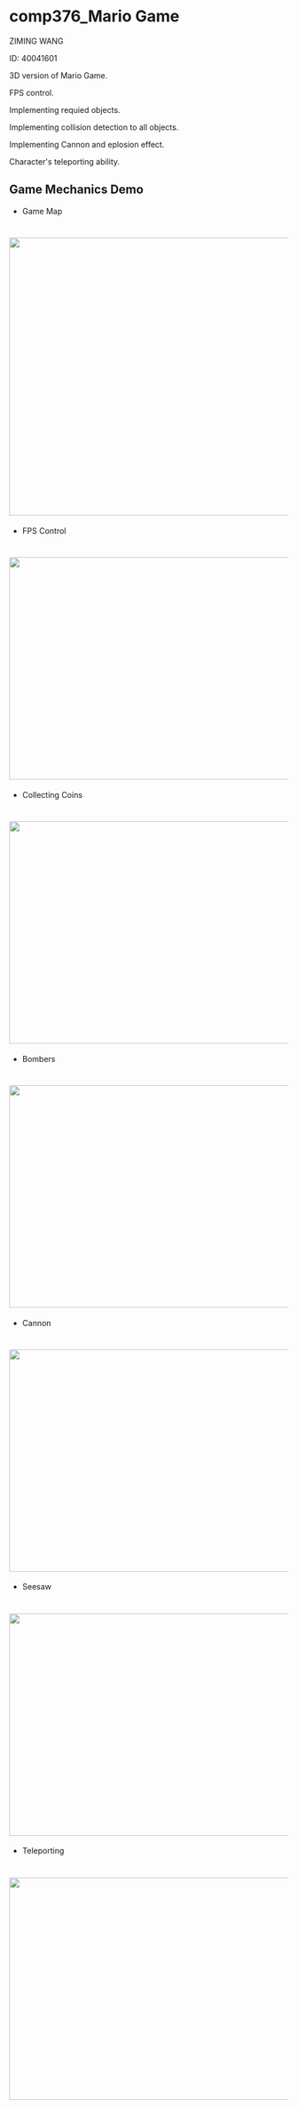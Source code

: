 # comp376_Mario Game

ZIMING WANG

ID: 40041601

3D version of Mario Game.

FPS control.

Implementing requied objects.

Implementing collision detection to all objects.

Implementing Cannon and eplosion effect.

Character's teleporting ability.

## Game Mechanics Demo

* Game Map
<h1 align="left"> <img src="https://github.com/wzm727069/comp376_MarioGame/blob/master/Map.jpg" height="500px" width="800px"> </h1>

* FPS Control
<h1 align="left"> <img src="https://github.com/wzm727069/comp376_MarioGame/blob/master/FPS%20Control.gif" height="400px" width="600px"> </h1>

* Collecting Coins
<h1 align="left"> <img src="https://github.com/wzm727069/comp376_MarioGame/blob/master/Collect%20Coins.gif" height="400px" width="600px"> </h1>

* Bombers
<h1 align="left"> <img src="https://github.com/wzm727069/comp376_MarioGame/blob/master/Bomber.gif" height="400px" width="600px"> </h1>

* Cannon
<h1 align="left"> <img src="https://github.com/wzm727069/comp376_MarioGame/blob/master/Cannon.gif" height="400px" width="600px"> </h1>

* Seesaw
<h1 align="left"> <img src="https://github.com/wzm727069/comp376_MarioGame/blob/master/Seesaw.gif" height="400px" width="600px"> </h1>

* Teleporting
<h1 align="left"> <img src="https://github.com/wzm727069/comp376_MarioGame/blob/master/Teleport1.gif" height="400px" width="600px"> </h1>
